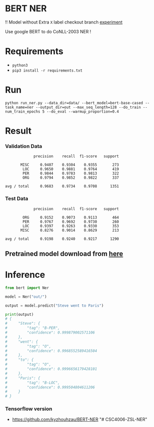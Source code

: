 # BERT NER

:bangbang: Model without Extra `X` label checkout branch [experiment](https://github.com/kamalkraj/BERT-NER/tree/experiment)

Use google BERT to do CoNLL-2003 NER !


# Requirements

-  `python3`
- `pip3 install -r requirements.txt`

# Run

`python run_ner.py --data_dir=data/ --bert_model=bert-base-cased --task_name=ner --output_dir=out --max_seq_length=128 --do_train --num_train_epochs 5 --do_eval --warmup_proportion=0.4`


# Result

### Validation Data
```
             precision    recall  f1-score   support

       MISC     0.9407    0.9304    0.9355       273
        LOC     0.9650    0.9881    0.9764       419
        PER     0.9844    0.9783    0.9813       322
        ORG     0.9794    0.9852    0.9822       337

avg / total     0.9683    0.9734    0.9708      1351
```
### Test Data
```
             precision    recall  f1-score   support

        ORG     0.9152    0.9073    0.9113       464
        PER     0.9767    0.9692    0.9730       260
        LOC     0.9397    0.9263    0.9330       353
       MISC     0.8276    0.9014    0.8629       213

avg / total     0.9198    0.9240    0.9217      1290
```

## Pretrained model download from [here](https://drive.google.com/file/d/1UKE2UVFStXZFtXFgZObGg5mo_MzW-ZoC/view?usp=sharing) 

# Inference

```python
from bert import Ner

model = Ner("out/")

output = model.predict("Steve went to Paris")

print(output)
# {
#     "Steve": {
#         "tag": "B-PER",
#         "confidence": 0.999879002571106
#     },
#     "went": {
#         "tag": "O",
#         "confidence": 0.9968552589416504
#     },
#     "to": {
#         "tag": "O",
#         "confidence": 0.9996656179428101
#     },
#     "Paris": {
#         "tag": "B-LOC",
#         "confidence": 0.999504804611206
#     }
# }

```


### Tensorflow version

- https://github.com/kyzhouhzau/BERT-NER
"# CSC4006-ZSL-NER" 

